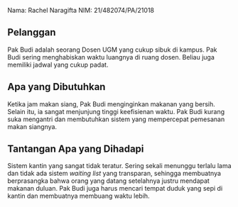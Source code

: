 Nama: Rachel Naragifta
NIM: 21/482074/PA/21018

## Pelanggan
Pak Budi adalah seorang Dosen UGM yang cukup sibuk di kampus. Pak Budi sering menghabiskan waktu luangnya di ruang dosen. Beliau juga memiliki jadwal yang cukup padat.

## Apa yang Dibutuhkan
Ketika jam makan siang, Pak Budi menginginkan makanan yang bersih. Selain itu, ia sangat menjunjung tinggi keefisienan waktu. Pak Budi kurang suka mengantri dan membutuhkan sistem yang mempercepat pemesanan makan siangnya.

## Tantangan Apa yang Dihadapi
Sistem kantin yang sangat tidak teratur. Sering sekali menunggu terlalu lama dan tidak ada sistem *waiting list* yang transparan, sehingga membuatnya berprasangka bahwa orang yang datang setelahnya justru mendapat makanan duluan. Pak Budi juga harus mencari tempat duduk yang sepi di kantin dan membuatnya membuang waktu lebih.